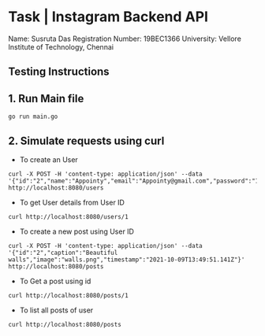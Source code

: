 # Task  | Instagram Backend API

Name: Susruta Das
Registration Number: 19BEC1366
University: Vellore Institute of Technology, Chennai

## Testing Instructions

## 1. Run Main file

```
go run main.go
```
## 2. Simulate requests using curl

* To create an User
```
curl -X POST -H 'content-type: application/json' --data '{"id":"2","name":"Appointy","email":"Appointy@gmail.com","password":"123xyz"}' http://localhost:8080/users
```

* To get User details from User ID
```
curl http://localhost:8080/users/1
```
* To create a new post using User ID
```
curl -X POST -H 'content-type: application/json' --data '{"id":"2","caption":"Beautiful walls","image":"walls.png","timestamp":"2021-10-09T13:49:51.141Z"}' http://localhost:8080/posts
```

* To Get a post using id
```
curl http://localhost:8080/posts/1
```
* To list all posts of user
```
curl http://localhost:8080/posts
```
